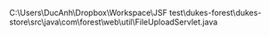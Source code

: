 C:\Users\DucAnh\Dropbox\Workspace\JSF test\dukes-forest\dukes-store\src\java\com\forest\web\util\FileUploadServlet.java
